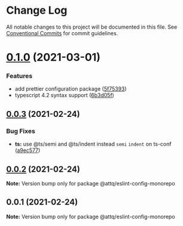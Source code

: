 # Change Log

All notable changes to this project will be documented in this file.
See [Conventional Commits](https://conventionalcommits.org) for commit guidelines.

# [0.1.0](https://github.com/amaury-tobias/eslint-config/compare/v0.0.3...v0.1.0) (2021-03-01)


### Features

* add prettier configuration package ([5f75393](https://github.com/amaury-tobias/eslint-config/commit/5f753930e0642198c73179db2deae5e3ae4f9586))
* typescript 4.2 syntax support ([6b3d05f](https://github.com/amaury-tobias/eslint-config/commit/6b3d05fb494c5c32518a6a9d3abc58131b8d05a3))





## [0.0.3](https://github.com/amaury-tobias/eslint-config/compare/v0.0.2...v0.0.3) (2021-02-24)


### Bug Fixes

* **ts:** use @ts/semi and @ts/indent instead `semi` `indent` on ts-conf ([a9ec577](https://github.com/amaury-tobias/eslint-config/commit/a9ec5775be6384b0ba4d6b966b6108804c8a1bc6))





## [0.0.2](https://github.com/amaury-tobias/eslint-config/compare/v0.0.1...v0.0.2) (2021-02-24)

**Note:** Version bump only for package @attq/eslint-config-monorepo





## 0.0.1 (2021-02-24)

**Note:** Version bump only for package @attq/eslint-config-monorepo
